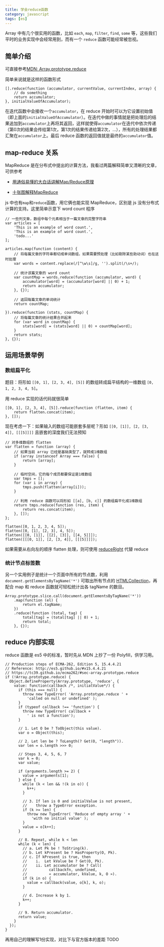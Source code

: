 ```yaml
---
title: 学会reduce函数
category: javascript
tags: [es]
---
```


Array 中有几个很实用的函数，比如 `each`, `map`, `filter`, `find`, `some` 等，这些我们平时的业务实现中会经常用到，而有一个 `reduce` 函数可能经常被忽视。

<!-- more -->

简单介绍
-------
可直接参考[MDN: Array.prototype.reduce](https://developer.mozilla.org/en-US/docs/Web/JavaScript/Reference/Global_Objects/Array/Reduce)

简单来说就是这样的函数形式

```
[].reduce(function (accumulator, currentValue, currentIndex, array) {
	// do something
	return accumulator;
}, initialValueOfAccumulator);
```

在迭代函数中会接收一个`accumulator`，在 reduce 开始时可以为它设置初始值（即上面的`initialValueOfAccumulator`）。在迭代中做的事情就是把处理后的结果追加到`accumulator`上再将其返回，这样就使得`accumulator`在迭代中依次传递（第0次的结果会传给第1次，第1次的结果传递给第2次，...），所有的处理结果都汇聚在`accumulator`上。最后 reduce 函数的返回值就是最终的`accumulator`值。


map-reduce 关系
---------------
MapReduce 是在分布式中提出的计算方法，我看过两篇解释简单又清晰的文章，可供参考

- [用通俗易懂的大白话讲解Map/Reduce原理](http://blog.csdn.net/lifuxiangcaohui/article/details/22675437)

- [十张图解释MapReduce](https://jsoftbiz.wordpress.com/2012/11/21/confused-about-mapreduce/)

js 中也有`map`和`reduce`函数，用它俩也能实现 MapReduce，区别是 js 没有分布式计算的支持。这里简单示意下 word count 程序

```
// 一些列文章，数组中每个元素相当于一篇文章的完整字符串
var articles = [
	'This is an example of word count.',
	'This is an example of word count.',
	'todo...'
];

articles.map(function (content) {
	// 将每篇文章的字符串都切成单词数组，如果需要预处理（比如剔除某些助动词）也在这时处理
	var words = content.replace(/[^\w\s]/g, '').split(/\s+/);
	
	// 统计该篇文章的 word count
	var countMap = words.reduce(function (accumulator, word) {
		accumulator[word] = (accumulator[word] || 0) + 1;
		return accumulator;
	}, {});
	
	// 返回每篇文章的单词统计
	return countMap;
	
}).reduce(function (stats, countMap) {
	// 将每篇文章的统计结果合并起来
	for (var word in countMap) {
		stats[word] = (stats[word] || 0) + countMap[word];
	}
	return stats;
}, {});
```


运用场景举例
-----------

### 数组扁平化

题目：将形如 `[[0, 1], [2, 3, 4], [5]]` 的数组转成扁平结构的一维数组 `[0, 1, 2, 3, 4, 5]`。

用 reduce 实现的话代码就很简单

```
[[0, 1], [2, 3, 4], [5]].reduce(function (flatten, item) {
	return flatten.concat(item);
}, []);
```

现在考虑一下：如果输入的数组可能嵌套多层呢？形如 `[[0, [1]], [2, [3, 4]], [[[5]]]]` 且嵌套的深度我们无法预知

```
// 对多维数组的 flatten
var flatten = function (array) {
	// 如果当前 array 已经是基础类型了，就转成1维数组
	if (array instanceof Array === false) {
		return [array];
	}
	
	// 临时空间，它的每个成员都要保证是1维数组
	var tmps = [];
	for (var i in array) {
		tmps.push(flatten(array[i]));
	}
	
	// 利用 reduce 函数可以将形如 [[a], [b, c]] 的数组扁平化成1维数组
	return tmps.reduce(function (res, item) {
		return res.concat(item);
	}, []);
};

flatten([0, 1, 2, 3, 4, 5]);
flatten([0, [1], [2, 3], 4, 5]);
flatten([[0, [1]], [[2], [3]], [[4, 5]]]);
flatten([[[0, 1]], [2, [3, 4]], [[[5]]]]);
```

如果需要从右向左的顺序 flatten 处理，则可使用 [reduceRight](https://developer.mozilla.org/en-US/docs/Web/JavaScript/Reference/Global_Objects/Array/reduceRight) 代替 reduce

### 统计节点标签数

另一个实用例子是统计一个页面中所有的节点数，利用 `document.getElementsByTagName('*')` 可取出所有节点的 [HTMLCollection](https://developer.mozilla.org/zh-CN/docs/Web/API/HTMLCollection)，再配合 map 和 reduce 函数就可轻松统计出各 tagName 的数目。

```
Array.prototype.slice.call(document.getElementsByTagName('*'))
    .map(function (el) {
        return el.tagName;
    })
    .reduce(function (total, tag) {
        total[tag] = (total[tag] || 0) + 1;
        return total;
    }, {});
```


reduce 内部实现
---------------
reduce 函数是 es5 中的标准，暂时先从 MDN 上抄了一份 Polyfill，供学习用。

```
// Production steps of ECMA-262, Edition 5, 15.4.4.21
// Reference: http://es5.github.io/#x15.4.4.21
// https://tc39.github.io/ecma262/#sec-array.prototype.reduce
if (!Array.prototype.reduce) {
  Object.defineProperty(Array.prototype, 'reduce', {
    value: function(callback /*, initialValue*/) {
      if (this === null) {
        throw new TypeError( 'Array.prototype.reduce ' + 
          'called on null or undefined' );
      }
      if (typeof callback !== 'function') {
        throw new TypeError( callback +
          ' is not a function');
      }

      // 1. Let O be ? ToObject(this value).
      var o = Object(this);

      // 2. Let len be ? ToLength(? Get(O, "length")).
      var len = o.length >>> 0; 

      // Steps 3, 4, 5, 6, 7      
      var k = 0; 
      var value;

      if (arguments.length >= 2) {
        value = arguments[1];
      } else {
        while (k < len && !(k in o)) {
          k++; 
        }

        // 3. If len is 0 and initialValue is not present,
        //    throw a TypeError exception.
        if (k >= len) {
          throw new TypeError( 'Reduce of empty array ' +
            'with no initial value' );
        }
        value = o[k++];
      }

      // 8. Repeat, while k < len
      while (k < len) {
        // a. Let Pk be ! ToString(k).
        // b. Let kPresent be ? HasProperty(O, Pk).
        // c. If kPresent is true, then
        //    i.  Let kValue be ? Get(O, Pk).
        //    ii. Let accumulator be ? Call(
        //          callbackfn, undefined,
        //          « accumulator, kValue, k, O »).
        if (k in o) {
          value = callback(value, o[k], k, o);
        }

        // d. Increase k by 1.      
        k++;
      }

      // 9. Return accumulator.
      return value;
    }
  });
}
```

再用自己的理解写1份实现，对比下与官方版本的差距 TODO

